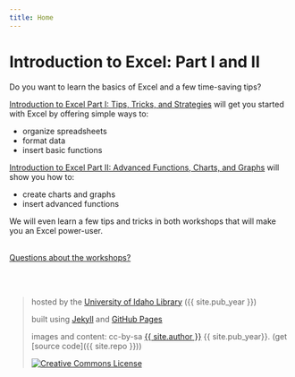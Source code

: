```yaml
---
title: Home
---
```

# Introduction to Excel: Part I and II

Do you want to learn the basics of Excel and a few time-saving tips? 

<a href="https://jylisadoney.github.io/intro-excel-1/" target="_blank">Introduction to Excel Part I: Tips, Tricks, and Strategies</a> will get you started with Excel by offering simple ways to:
- organize spreadsheets
- format data
- insert basic functions

<a href="https://jylisadoney.github.io/intro-excel-2/" target="_blank">Introduction to Excel Part II: Advanced Functions, Charts, and Graphs</a> will show you how to:
- create charts and graphs
- insert advanced functions

We will even learn a few tips and tricks in both workshops that will make you an Excel power-user.

<br>
<a href="https://vivo.nkn.uidaho.edu/vivo/display/n104190" target="_blank">Questions about the workshops?</a>

<br><br>
> hosted by the <a href="https://www.lib.uidaho.edu/" target="_blank">University of Idaho Library</a> ({{ site.pub_year }})
>
> built using [Jekyll](https://jekyllrb.com/) and [GitHub Pages](https://pages.github.com/)
>
> images and content: cc-by-sa <a href="https://github.com/{{ site.github_username }}">{{ site.author }}</a> {{ site.pub_year}}. (get [source code]({{ site.repo }}))
>
> <a href="http://creativecommons.org/licenses/by-sa/4.0/" rel="license"><img style="border-width: 0;" src="https://i.creativecommons.org/l/by-sa/4.0/88x31.png" alt="Creative Commons License" /></a>
